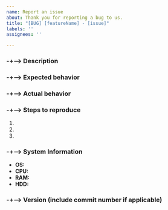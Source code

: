 ```yaml
---
name: Report an issue
about: Thank you for reporting a bug to us.
title: "[BUG] [featureName] - [issue]"
labels: ''
assignees: ''

---
```


### -+--> Description

<!-- Describe how this bug happened, and general information about it. Note that we only speak Arabic and English, so if you're on any other language than we know, then translate. -->
<!-- Note that you need to be as more descriptive as you can so we can understand this bug. -->


### -+--> Expected behavior

<!-- How do you expect KS to behave on the suspected component. -->


### -+--> Actual behavior

<!-- What did the suspected component do instead? -->


### -+--> Steps to reproduce

<!-- Provide clear step-by-step instructions on how do you reporduce this bug. -->
1. 
1. 
1. 

### -+--> System Information

<!-- This is here in case it's a hardware probing problem, but the probing should work normally. -->
- **OS:** 
- **CPU:** 
- **RAM:** 
- **HDD:** 

### -+--> Version (include commit number if applicable)

<!-- This should be in this format: <Version> (<Commit>) (<Branch>). Commit number and branch required for development builds. -->
